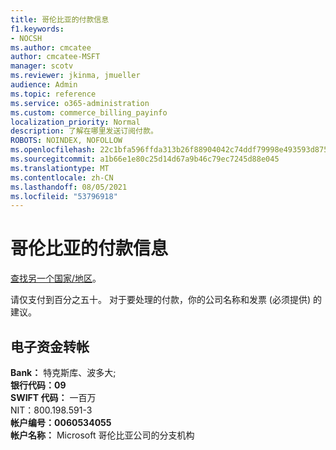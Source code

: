 ```yaml
---
title: 哥伦比亚的付款信息
f1.keywords:
- NOCSH
ms.author: cmcatee
author: cmcatee-MSFT
manager: scotv
ms.reviewer: jkinma, jmueller
audience: Admin
ms.topic: reference
ms.service: o365-administration
ms.custom: commerce_billing_payinfo
localization_priority: Normal
description: 了解在哪里发送订阅付款。
ROBOTS: NOINDEX, NOFOLLOW
ms.openlocfilehash: 22c1bfa596ffda313b26f88904042c74ddf79998e493593d8755b84e03d776b2
ms.sourcegitcommit: a1b66e1e80c25d14d67a9b46c79ec7245d88e045
ms.translationtype: MT
ms.contentlocale: zh-CN
ms.lasthandoff: 08/05/2021
ms.locfileid: "53796918"
---
```

# <a name="payment-information-for-colombia"></a>哥伦比亚的付款信息

[查找另一个国家/地区](../billing-and-payments/pay-for-your-subscription.md)。

请仅支付到百分之五十。 对于要处理的付款，你的公司名称和发票 (必须提供) 的建议。

## <a name="electronic-funds-transfer"></a>电子资金转帐

**Bank：** 特克斯库、波多大;  
**银行代码：09**  
**SWIFT 代码：** 一百万  
 NIT：800.198.591-3  
**帐户编号：0060534055**  
**帐户名称：** Microsoft 哥伦比亚公司的分支机构
